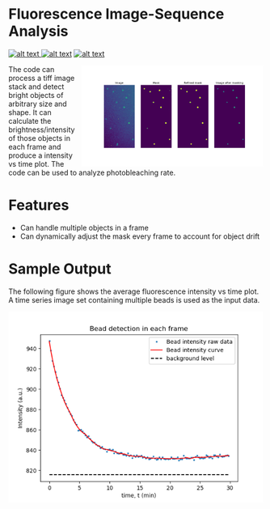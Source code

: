 # Fluorescence Image-Sequence Analysis

<p float="left">
<a href = "https://github.com/zaman13/fluorescence-image-sequence-analysis/tree/main/Codes"> <img src="https://img.shields.io/badge/Language-Python-blue" alt="alt text"> </a>
<a href = "https://github.com/zaman13/fluorescence-image-sequence-analysis/blob/main/LICENSE"> <img src="https://img.shields.io/badge/License-MIT-green" alt="alt text"></a>
<a href = "[https://github.com/zaman13/Poisson-solver-2D/tree/master/Code](https://github.com/zaman13/fluorescence-image-sequence-analysis/tree/main/Codes)"> <img src="https://img.shields.io/badge/Version-1.3-red" alt="alt text"> </a>
</p>


<img align = "right" src="https://github.com/zaman13/fluorescence-image-sequence-analysis/blob/main/Sample%20output/Figure_3.png" alt="alt text" width="360">

The code can process a tiff image stack and detect bright objects of arbitrary size and shape. It can calculate the brightness/intensity of those objects in each frame and produce a intensity vs time plot. The code can be used to analyze photobleaching rate. 



# Features
- Can handle multiple objects in a frame
- Can dynamically adjust the mask every frame to account for object drift

# Sample Output
The following figure shows the average fluorescence intensity vs time plot. A time series image set containing multiple beads is used as the input data.

<img align = "left" src="https://github.com/zaman13/fluorescence-image-sequence-analysis/blob/main/Sample%20output/image_2_c1.png" alt="alt text" width="600">
  
